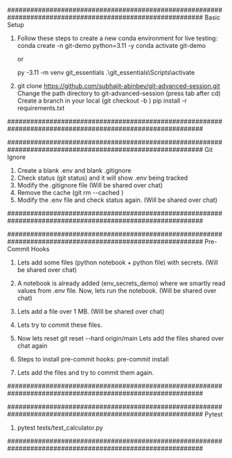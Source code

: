 ###########################################################################################################
Basic Setup

1. Follow these steps to create a new conda environment for live testing:
   conda create -n git-demo python=3.11 -y
   conda activate git-demo

   or 

   py -3.11 -m venv git_essentials
   .\git_essentials\Scripts\activate

2. git clone https://github.com/subhajit-abinbev/git-advanced-session.git
   Change the path directory to git-advanced-session (press tab after cd)
   Create a branch in your local (git checkout -b <your-branch-name>)
   pip install -r requirements.txt

###########################################################################################################

###########################################################################################################
Git Ignore

1. Create a blank .env and blank .gitignore
2. Check status (git status) and it will show .env being tracked
3. Modify the .gitignore file (Will be shared over chat)
4. Remove the cache (git rm --cached <file>)
5. Modify the .env file and check status again. (Will be shared over chat)

###########################################################################################################

###########################################################################################################
Pre-Commit Hooks

1. Lets add some files (python notebook + python file) with secrets. (Will be shared over chat)

2. A notebook is already added (env_secrets_demo) where we smartly read values from .env file. Now, lets run the notebook. (Will be shared over chat)

3. Lets add a file over 1 MB. (Will be shared over chat)

4. Lets try to commit these files.

5. Now lets reset
   git reset --hard origin/main
   Lets add the files shared over chat again

6. Steps to install pre-commit hooks:
   pre-commit install

7. Lets add the files and try to commit them again.

###########################################################################################################

###########################################################################################################
Pytest

1. pytest tests/test_calculator.py 

###########################################################################################################
